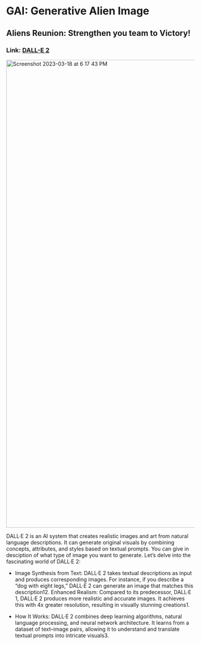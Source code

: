 # GAI: Generative Alien Image

## Aliens Reunion: Strengthen you team to Victory!

### Link: [DALL-E 2](https://openai.com/dall-e-2) 

<img width="1252" alt="Screenshot 2023-03-18 at 6 17 43 PM" src="https://preview.redd.it/82x23zrvngj41.jpg?auto=webp&s=bb5819780a1b5d7e335c6cebec9400fe6ea24246">

DALL·E 2 is an AI system that creates realistic images and art from natural language descriptions. It can generate original visuals by combining concepts, attributes, and styles based on textual prompts. You can give in desciption of what type of image you want to generate.
Let’s delve into the fascinating world of DALL·E 2:

- Image Synthesis from Text: DALL·E 2 takes textual descriptions as input and produces corresponding images. For instance, if you describe a “dog with eight legs,” DALL·E 2 can generate an image that matches this description12.
Enhanced Realism: Compared to its predecessor, DALL·E 1, DALL·E 2 produces more realistic and accurate images. It achieves this with 4x greater resolution, resulting in visually stunning creations1.

- How It Works: DALL·E 2 combines deep learning algorithms, natural language processing, and neural network architecture. It learns from a dataset of text–image pairs, allowing it to understand and translate textual prompts into intricate visuals3.